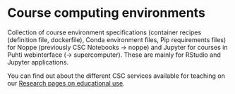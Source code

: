 # Course computing environments

Collection of course environment specifications (container recipes (definition file, dockerfile), Conda environment files, Pip requirements files) for Noppe (previously CSC Notebooks -> noppe) and Jupyter for courses in Puhti webinterface (-> supercomputer). These are mainly for RStudio and Jupyter applications.

You can find out about the different CSC services available for teaching on our [Research pages on educational use](https://research.csc.fi/educational-use).


